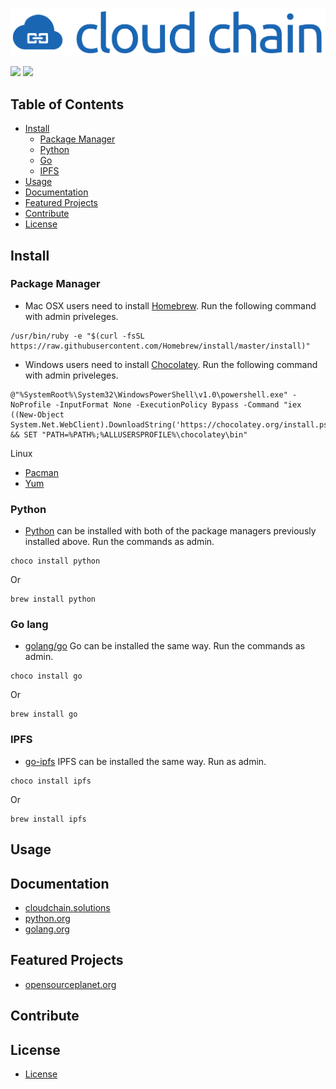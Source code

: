 ![logo](docs/media/logo.png)

[![](https://img.shields.io/badge/made%20by-CloudChain%20Solutions-blue.svg?style=flat-square)](http://cloudchain.solutions)
[![](https://img.shields.io/badge/_VERSION_-%200%2E1%2E26-blue.svg?style=flat-square)]()

## Table of Contents
- [Install](#install)
    - [Package Manager](#package-manager)
    - [Python](#python)
    - [Go](#go-lang)
    - [IPFS](#ipfs)
- [Usage](#usage)
- [Documentation](#documentation)
- [Featured Projects](#featured-projects)
- [Contribute](#contribute)
- [License](#license)

## Install

### Package Manager
- Mac OSX users need to install [Homebrew](https://brew.sh/). Run the following command with admin priveleges.
```
/usr/bin/ruby -e "$(curl -fsSL https://raw.githubusercontent.com/Homebrew/install/master/install)"
```

- Windows users need to install [Chocolatey](https://chocolatey.org/). Run the following command with admin priveleges. 
```
@"%SystemRoot%\System32\WindowsPowerShell\v1.0\powershell.exe" -NoProfile -InputFormat None -ExecutionPolicy Bypass -Command "iex ((New-Object System.Net.WebClient).DownloadString('https://chocolatey.org/install.ps1'))" && SET "PATH=%PATH%;%ALLUSERSPROFILE%\chocolatey\bin"
```

Linux
- [Pacman](https://www.archlinux.org/pacman/)
- [Yum](http://yum.baseurl.org/)

### Python
- [Python](https://github.com/python/cpython) can be installed with both of the package managers previously installed above. Run the commands as admin.
```
choco install python
```
Or
```
brew install python
```

### Go lang
- [golang/go](https://github.com/golang/go)
Go can be installed the same way. Run the commands as admin.
```
choco install go
```
Or 
```
brew install go
```

### IPFS
- [go-ipfs](https://docs.ipfs.io/introduction/install/)
IPFS can be installed the same way. Run as admin.
```
choco install ipfs
```
Or 
```
brew install ipfs
```

## Usage

## Documentation
- [cloudchain.solutions](http://cloudchain.solutions/)
- [python.org](https://www.python.org/)
- [golang.org](https://golang.org/)

## Featured Projects
- [opensourceplanet.org](http://opensourceplanet.org/)

## Contribute

## License
- [License](https://github.com/pdinkins/cloud-chain/blob/master/LICENSE)
